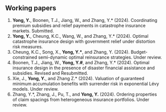 ## Working papers
<ol>

<li><strong>Yong, Y.</strong>, Boonen, T.J., Jiang, W., and Zhang, Y.* (2024). Coordinating premium subsidies and relief payments in catastrophe insurance markets. Submitted. </li>
  
<li><strong>Yong, Y.</strong>, Cheung, K.C., Wang, W., and Zhang, Y.* (2024). Optimal catastrophe insurance design with government relief under distortion risk measures. </li>

<li>Cheung, K.C., Song, X., <strong>Yong, Y.*</strong>, and Zhang, Y. (2024). Budget-constrained semi-dynamic optimal reinsurance strategies. Under review.</li>

<li>Boonen, T.J., Jiang, W., <strong>Yong, Y.#</strong>, and Zhang, Y.* (2024). Optimal insurance design in the presence of disaster financial assistance and subsidies. Revised and Resubmitted.</li>

<li>Xie, J., <strong>Yong, Y.</strong>, and Zhang Z.* (2024). Valuation of guaranteed minimum accumulation benefits with surrender risk in exponential Lévy models. Under review.</li>

<li>Zhang, Y.*, Zhang, J., Pu, T., and <strong>Yong, Y.</strong> (2024). Ordering properties of claim spacings from heterogeneous insurance portfolios. Under review.</li>

</ol>
